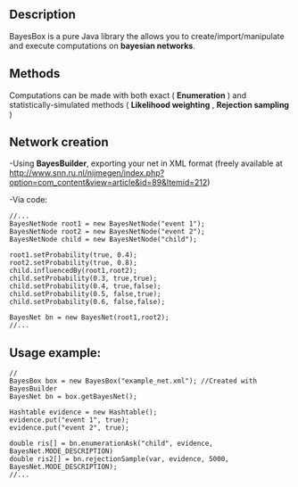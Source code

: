 Description
-
BayesBox is a pure Java library the allows you to create/import/manipulate and execute computations on **bayesian networks**.

Methods
--
Computations can be made with both exact ( __Enumeration__ ) and statistically-simulated methods ( __Likelihood weighting__ , __Rejection sampling__ )

Network creation
--
-Using __BayesBuilder__, exporting your net in XML format 
(freely available at http://www.snn.ru.nl/nijmegen/index.php?option=com_content&view=article&id=89&Itemid=212) 

-Via code:
<pre><code>//...
BayesNetNode root1 = new BayesNetNode("event 1");
BayesNetNode root2 = new BayesNetNode("event 2");
BayesNetNode child = new BayesNetNode("child");

root1.setProbability(true, 0.4);
root2.setProbability(true, 0.8);
child.influencedBy(root1,root2);
child.setProbability(0.3, true,true);
child.setProbability(0.4, true,false);
child.setProbability(0.5, false,true);
child.setProbability(0.6, false,false);

BayesNet bn = new BayesNet(root1,root2);
//...
</code></pre>

Usage example:
--
<pre><code>//
BayesBox box = new BayesBox("example_net.xml"); //Created with BayesBuilder
BayesNet bn = box.getBayesNet();

Hashtable evidence = new Hashtable();
evidence.put("event 1", true);
evidence.put("event 2", true);

double ris[] = bn.enumerationAsk("child", evidence, BayesNet.MODE_DESCRIPTION)
double ris2[] = bn.rejectionSample(var, evidence, 5000, BayesNet.MODE_DESCRIPTION);
//...

</code></pre>

